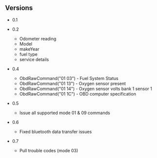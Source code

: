 
## Versions ##
* 0.1

* 0.2
  * Odometer reading
  * Model
  * makeYear
  * fuel type
  * service details

* 0.4
  * ObdRawCommand("01 03") - Fuel System Status
  * ObdRawCommand("01 13") - Oxygen sensor present
  * ObdRawCommand("01 14") - Oxygen sensor volts bank 1 sensor 1
  * ObdRawCommand("01 1C") - OBD computer specification

* 0.5
  * Issue all supported mode 01 & 09 commands

* 0.6
  * Fixed bluetooth data transfer issues

* 0.7 
  * Pull trouble codes (mode 03)
  